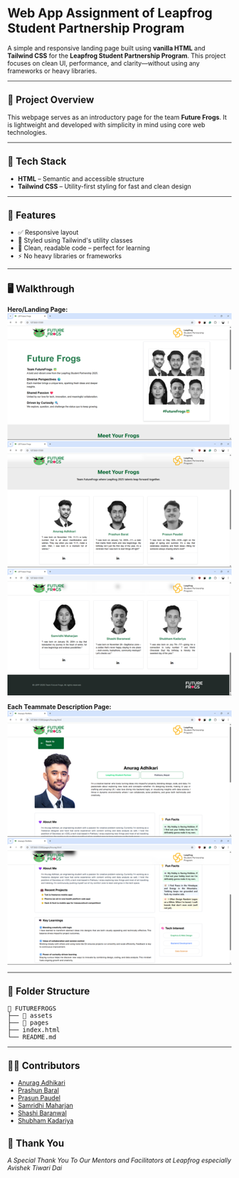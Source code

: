 # Web App Assignment of Leapfrog Student Partnership Program

A simple and responsive landing page built using **vanilla HTML** and **Tailwind CSS** for the **Leapfrog Student Partnership Program**. This project focuses on clean UI, performance, and clarity—without using any frameworks or heavy libraries.

---

## 📌 Project Overview

This webpage serves as an introductory page for the team **Future Frogs**. It is lightweight and developed with simplicity in mind using core web technologies.

---

## 🔧 Tech Stack

- **HTML** – Semantic and accessible structure
- **Tailwind CSS** – Utility-first styling for fast and clean design

---

## 🚀 Features

- ✅ Responsive layout
- 🎨 Styled using Tailwind's utility classes
- 🧠 Clean, readable code – perfect for learning
- ⚡️ No heavy libraries or frameworks

---

## 🖥️ Walkthrough

**Hero/Landing Page:**
![index](assets/walkthrough-01.png)
![index](assets/walkthrough-02.png)
![index](assets/walkthrough-03.png)

**Each Teammate Description Page:**
![portfolio](assets/walkthrough-04.png)
![portfolio](assets/walkthrough-05.png)

---

## 📂 Folder Structure

<pre>📁 FUTUREFROGS  
├── 📁 assets    
├── 📁 pages
├── index.html  
└── README.md  
</pre>

---

## 🧑‍💻 Contributors

- [Anurag Adhikari](https://github.com/anurag-adk)
- [Prashun Baral](https://github.com/prashunbaral)
- [Prasun Paudel](https://github.com/DevilGod129)
- [Samridhi Maharjan](https://github.com/samridhi-maharjan)
- [Shashi Baranwal](https://github.com/shashibaranwal)
- [Shubham Kadariya](https://github.com/Shubham-K77)

## 🙏 Thank You

_A Special Thank You To Our Mentors and Facilitators at Leapfrog especially Avishek Tiwari Dai_
